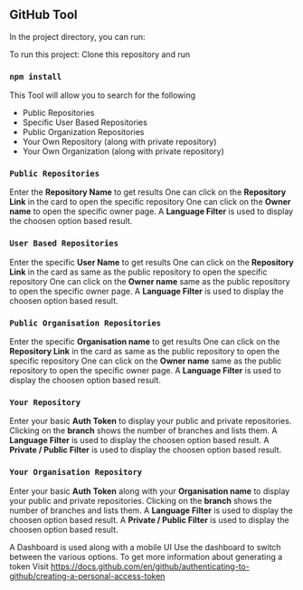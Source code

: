 

## GitHub Tool

In the project directory, you can run:

To run this project: Clone this repository and run 

### `npm install`

This Tool will allow you to search for the following

* Public Repositories
* Specific User Based Repositories
* Public Organization Repositories
* Your Own Repository (along with private repository)
* Your Own Organization (along with private repository)

### `Public Repositories`
Enter the **Repository Name** to get results
One can click on the **Repository Link** in the card to open the specific repository
One can click on the **Owner name** to open the specific owner page.
A **Language Filter** is used to display the choosen option based result.

### `User Based Repositories`
Enter the specific **User Name** to get results
One can click on the **Repository Link** in the card as same as the public repository to open the specific repository
One can click on the **Owner name** same as the public repository to open the specific owner page.
A **Language Filter** is used to display the choosen option based result.

### `Public Organisation Repositories`
Enter the specific **Organisation name** to get results
One can click on the **Repository Link** in the card as same as the public repository to open the specific repository
One can click on the **Owner name** same as the public repository to open the specific owner page.
A **Language Filter** is used to display the choosen option based result.

### `Your Repository`
Enter your basic **Auth Token** to display your public and private repositories.
Clicking on the **branch** shows the number of branches and lists them.
A **Language Filter** is used to display the choosen option based result.
A **Private / Public Filter** is used to display the choosen option based result.


### `Your Organisation Repository`
Enter your basic **Auth Token** along with your **Organisation name** to display your public and private repositories.
Clicking on the **branch** shows the number of branches and lists them.
A **Language Filter** is used to display the choosen option based result.
A **Private / Public Filter** is used to display the choosen option based result.

A Dashboard is used along with a mobile UI
Use the dashboard to switch between the various options.
To get more information about generating a token 
Visit
https://docs.github.com/en/github/authenticating-to-github/creating-a-personal-access-token

